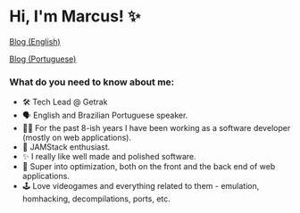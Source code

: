 # Hi, I'm Marcus! ✨

[Blog (English)](https://marcuspereira.com)

[Blog (Portuguese)](https://marcuspereira.com/pt-BR)

### What do you need to know about me:

- 🛠️ Tech Lead @ Getrak
- 🗣️ English and Brazilian Portuguese speaker.
- 👨‍💻 For the past 8-ish years I have been working as a software developer (mostly on web applications).
- 📘 JAMStack enthusiast.
- ✨ I really like well made and polished software. 
- 👀 Super into optimization, both on the front and the back end of web applications.
- 🕹️ Love videogames and everything related to them - emulation, homhacking, decompilations, ports, etc.
